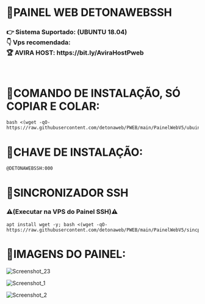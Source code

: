# 🚀PAINEL WEB DETONAWEBSSH

<h3><b>👉 Sistema Suportado: (UBUNTU 18.04)</br>
👇 Vps recomendada: </br>
🏆 AVIRA HOST: https://bit.ly/AviraHostPweb</b></h3>
</br>

# 🚀COMANDO DE INSTALAÇÃO, SÓ COPIAR E COLAR:
```
bash <(wget -qO- https://raw.githubusercontent.com/detonaweb/PWEB/main/PainelWebV5/ubuinst.sh)
```

# 🔑CHAVE DE INSTALAÇÃO:
```
@DETONAWEBSSH:000
```

# 🔄SINCRONIZADOR SSH</br> 
<h3><b>⚠(Executar na VPS do Painel SSH)⚠</b></h3>

```
apt install wget -y; bash <(wget -qO- https://raw.githubusercontent.com/detonaweb/PWEB/main/PainelWebV5/sincpainel.sh)
```

# 🚀IMAGENS DO PAINEL:

![Screenshot_23](https://user-images.githubusercontent.com/105602625/195569074-79159686-6844-4078-a7c5-8ffd8d15cc43.jpg)

![Screenshot_1](https://user-images.githubusercontent.com/105602625/195569106-32bfbd55-830c-492d-92b2-452bd5132da5.jpg)

![Screenshot_2](https://user-images.githubusercontent.com/105602625/195569126-7334db72-c314-4989-a755-c6c7bf949401.jpg)


